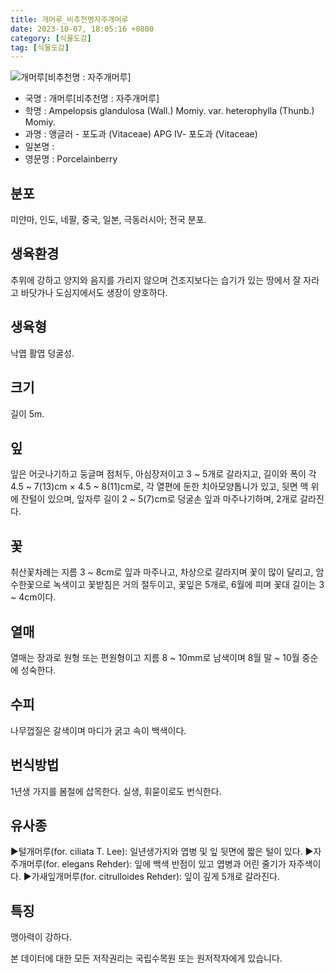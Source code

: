 ```yaml
---
title: 개머루_비추천명자주개머루
date: 2023-10-07, 18:05:16 +0800
category: [식물도감]
tag: [식물도감]
---
```




![개머루[비추천명 : 자주개머루]](http://www.nature.go.kr/fileUpload/plants/basic/Vitaceae/Ampelopsis/11800/1_th2.JPG)
- 국명 : 개머루[비추천명 : 자주개머루]
- 학명 : Ampelopsis glandulosa (Wall.) Momiy. var. heterophylla (Thunb.) Momiy.
- 과명 : 앵글러 - 포도과 (Vitaceae) APG Ⅳ- 포도과 (Vitaceae)
- 일본명 : 
- 영문명 : Porcelainberry


## 분포
미얀마, 인도, 네팔, 중국, 일본, 극동러시아; 전국 분포.
## 생육환경
추위에 강하고 양지와 음지를 가리지 않으며 건조지보다는 습기가 있는 땅에서 잘 자라고 바닷가나 도심지에서도 생장이 양호하다.
## 생육형
낙엽 활엽 덩굴성. 
## 크기
길이 5m.
## 잎
잎은 어긋나기하고 둥글며 점처두, 아심장저이고 3 ~ 5개로 갈라지고, 길이와 폭이 각 4.5 ~ 7(13)cm × 4.5 ~ 8(11)cm로, 각 열편에 둔한 치아모양톱니가 있고, 뒷면 맥 위에 잔털이 있으며, 잎자루 길이 2 ~ 5(7)cm로 덩굴손 잎과 마주나기하며, 2개로 갈라진다.
## 꽃
취산꽃차례는 지름 3 ~ 8cm로 잎과 마주나고, 차상으로 갈라지며 꽃이 많이 달리고, 암수한꽃으로 녹색이고 꽃받침은 거의 절두이고, 꽃잎은 5개로, 6월에 피며 꽃대 길이는 3 ~ 4cm이다.
## 열매
열매는 장과로 원형 또는 편원형이고 지름 8 ~ 10mm로 남색이며 8월 말 ~ 10월 중순에 성숙한다.
## 수피
나무껍질은 갈색이며 마디가 굵고 속이 백색이다.
## 번식방법
1년생 가지를 봄철에 삽목한다. 실생, 휘묻이로도 번식한다.
## 유사종
▶털개머루(for. ciliata T. Lee): 일년생가지와 엽병 및 잎 뒷면에 짧은 털이 있다. ▶자주개머루(for. elegans Rehder): 잎에 백색 반점이 있고 엽병과 어린 줄기가 자주색이다. ▶가새잎개머루(for. citrulloides Rehder): 잎이 깊게 5개로 갈라진다.
## 특징
맹아력이 강하다.






본 데이터에 대한 모든 저작권리는 국립수목원 또는 원저작자에게 있습니다.
